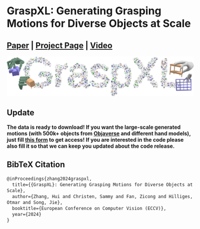 # GraspXL: Generating Grasping Motions for Diverse Objects at Scale

## [Paper](https://arxiv.org/pdf/2403.19649.pdf) | [Project Page](https://eth-ait.github.io/graspxl/) | [Video](https://youtu.be/z7axE9F7d6s)

<img src="/tease_more.jpg" /> 

## Update
**The data is ready to download! If you want the large-scale generated motions (with 500k+ objects from [Objaverse](https://objaverse.allenai.org/) and different hand models), just fill [this form](https://forms.gle/dNwaGvtb4ppi1HZt5) to get access! If you are interested in the code please also fill it so that we can keep you updated about the code release.**

## BibTeX Citation
```
@inProceedings{zhang2024graspxl,
  title={{GraspXL}: Generating Grasping Motions for Diverse Objects at Scale},
  author={Zhang, Hui and Christen, Sammy and Fan, Zicong and Hilliges, Otmar and Song, Jie},
  booktitle={European Conference on Computer Vision (ECCV)},
  year={2024}
}
```
